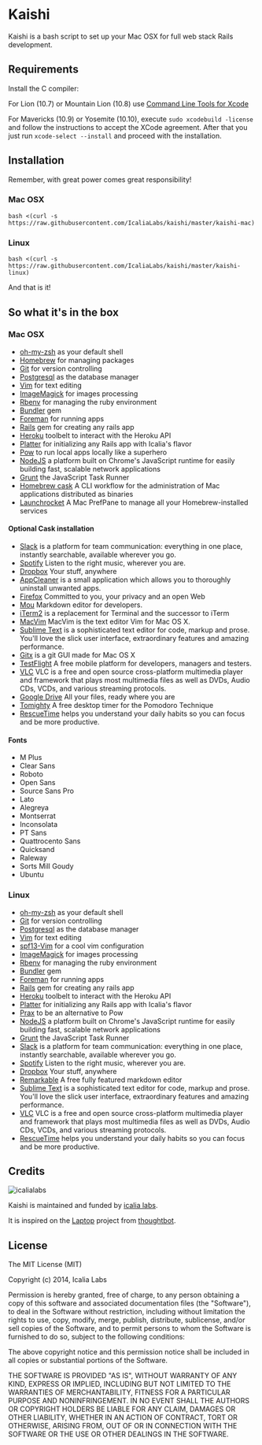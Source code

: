 Kaishi
======

Kaishi is a bash script to set up your Mac OSX for full web stack Rails development.


Requirements
------------

Install the C compiler:

For Lion (10.7) or Mountain Lion (10.8) use [Command Line Tools for Xcode](https://developer.apple.com/downloads/index.action)

For Mavericks (10.9) or Yosemite (10.10), execute `sudo xcodebuild -license` and follow the instructions to accept the XCode agreement. After that you just run `xcode-select --install` and proceed with the installation.


Installation
------------

Remember, with great power comes great responsibility!

### Mac OSX

	bash <(curl -s https://raw.githubusercontent.com/IcaliaLabs/kaishi/master/kaishi-mac)
	
### Linux
	
	bash <(curl -s https://raw.githubusercontent.com/IcaliaLabs/kaishi/master/kaishi-linux)
	
And that is it!


So what it's in the box
-----------------------

### Mac OSX

* [oh-my-zsh](https://github.com/robbyrussell/oh-my-zsh) as your default shell
* [Homebrew](http://brew.sh/) for managing packages
* [Git](http://git-scm.com/) for version controlling
* [Postgresql](http://www.postgresql.org/) as  the database manager
* [Vim](http://www.vim.org/) for text editing
* [ImageMagick](http://www.imagemagick.org/) for images processing
* [Rbenv](https://github.com/sstephenson/rbenv) for managing the ruby environment
* [Bundler](http://bundler.io/) gem
* [Foreman](https://github.com/ddollar/foreman) for running apps
* [Rails](http://rubyonrails.org/) gem for creating any rails app
* [Heroku](https://toolbelt.heroku.com/) toolbelt to interact with the Heroku API
* [Platter](https://github.com/IcaliaLabs/platter) for initializing any Rails app with Icalia's flavor
* [Pow](http://pow.cx/) to run local apps locally like a superhero
* [NodeJS](http://nodejs.org/) a platform built on Chrome's JavaScript runtime for easily building fast, scalable network applications
* [Grunt](http://gruntjs.com/) the JavaScript Task Runner
* [Homebrew cask](https://github.com/caskroom/homebrew-cask) A CLI workflow for the administration of Mac applications distributed as binaries 
* [Launchrocket](https://github.com/jimbojsb/launchrocket) A Mac PrefPane to manage all your Homebrew-installed services 

#### Optional Cask installation

* [Slack](https://slack.com/) is a platform for team communication: everything in one place, instantly searchable, available wherever you go.
* [Spotify](https://www.spotify.com/us/) Listen to the right music, wherever you are.
* [Dropbox](https://www.dropbox.com/) Your stuff, anywhere 
* [AppCleaner](http://www.freemacsoft.net/appcleaner/) is a small application which allows you to thoroughly uninstall unwanted apps.
* [Firefox](https://www.mozilla.org/en-US/firefox/new/) Committed to you, your privacy and an open Web
* [Mou](http://25.io/mou/) Markdown editor for developers.
* [iTerm2](http://iterm2.com/) is a replacement for Terminal and the successor to iTerm
* [MacVim](https://code.google.com/p/macvim/) MacVim is the text editor Vim for Mac OS X.
* [Sublime Text](http://www.sublimetext.com/) is a sophisticated text editor for code, markup and prose. You'll love the slick user interface, extraordinary features and amazing performance.
* [Gitx](http://gitx.frim.nl/) is a git GUI made for Mac OS X
* [TestFlight](https://testflightapp.com/) A free mobile platform for developers, managers and testers.
* [VLC](http://www.videolan.org/vlc/) VLC is a free and open source cross-platform multimedia player and framework that plays most multimedia files as well as DVDs, Audio CDs, VCDs, and various streaming protocols.
* [Google Drive](https://www.google.com/intl/en/drive/) All your files, ready where you are
* [Tomighty](http://www.tomighty.org/) A free desktop timer for the Pomodoro Technique
* [RescueTime](https://www.rescuetime.com/) helps you understand your daily habits so you can focus and be more productive.

#### Fonts

* M Plus
* Clear Sans
* Roboto
* Open Sans
* Source Sans Pro
* Lato
* Alegreya
* Montserrat
* Inconsolata
* PT Sans
* Quattrocento Sans
* Quicksand
* Raleway
* Sorts Mill Goudy
* Ubuntu


### Linux

* [oh-my-zsh](https://github.com/robbyrussell/oh-my-zsh) as your default shell
* [Git](http://git-scm.com/) for version controlling
* [Postgresql](http://www.postgresql.org/) as  the database manager
* [Vim](http://www.vim.org/) for text editing
* [spf13-Vim](http://vim.spf13.com/) for a cool vim configuration
* [ImageMagick](http://www.imagemagick.org/) for images processing
* [Rbenv](https://github.com/sstephenson/rbenv) for managing the ruby environment
* [Bundler](http://bundler.io/) gem
* [Foreman](https://github.com/ddollar/foreman) for running apps
* [Rails](http://rubyonrails.org/) gem for creating any rails app
* [Heroku](https://toolbelt.heroku.com/) toolbelt to interact with the Heroku API
* [Platter](https://github.com/IcaliaLabs/platter) for initializing any Rails app with Icalia's flavor
* [Prax](http://ysbaddaden.github.io/prax/) to be an alternative to Pow
* [NodeJS](http://nodejs.org/) a platform built on Chrome's JavaScript runtime for easily building fast, scalable network applications
* [Grunt](http://gruntjs.com/) the JavaScript Task Runner
* [Slack](https://slack.com/) is a platform for team communication: everything in one place, instantly searchable, available wherever you go.
* [Spotify](https://www.spotify.com/us/) Listen to the right music, wherever you are.
* [Dropbox](https://www.dropbox.com/) Your stuff, anywhere 
* [Remarkable](http://remarkableapp.net/) A free fully featured markdown editor 
* [Sublime Text](http://www.sublimetext.com/) is a sophisticated text editor for code, markup and prose. You'll love the slick user interface, extraordinary features and amazing performance.
* [VLC](http://www.videolan.org/vlc/) VLC is a free and open source cross-platform multimedia player and framework that plays most multimedia files as well as DVDs, Audio CDs, VCDs, and various streaming protocols.
* [RescueTime](https://www.rescuetime.com/) helps you understand your daily habits so you can focus and be more productive.


Credits
-------

![icalialabs](https://raw.githubusercontent.com/IcaliaLabs/kaishi/master/logo.png)

Kaishi is maintained and funded by [icalia labs](http://icalialabs.com).

It is inspired on the [Laptop](https://github.com/thoughtbot/laptop) project from [thoughtbot](http://thoughtbot.com/).


License
-------

The MIT License (MIT)

Copyright (c) 2014, Icalia Labs

Permission is hereby granted, free of charge, to any person obtaining a copy of this software and associated documentation files (the "Software"), to deal in the Software without restriction, including without limitation the rights to use, copy, modify, merge, publish, distribute, sublicense, and/or sell copies of the Software, and to permit persons to whom the Software is furnished to do so, subject to the following conditions:

The above copyright notice and this permission notice shall be included in all copies or substantial portions of the Software.

THE SOFTWARE IS PROVIDED "AS IS", WITHOUT WARRANTY OF ANY KIND, EXPRESS OR IMPLIED, INCLUDING BUT NOT LIMITED TO THE WARRANTIES OF MERCHANTABILITY, FITNESS FOR A PARTICULAR PURPOSE AND NONINFRINGEMENT. IN NO EVENT SHALL THE AUTHORS OR COPYRIGHT HOLDERS BE LIABLE FOR ANY CLAIM, DAMAGES OR OTHER LIABILITY, WHETHER IN AN ACTION OF CONTRACT, TORT OR OTHERWISE, ARISING FROM, OUT OF OR IN CONNECTION WITH THE SOFTWARE OR THE USE OR OTHER DEALINGS IN THE SOFTWARE.
